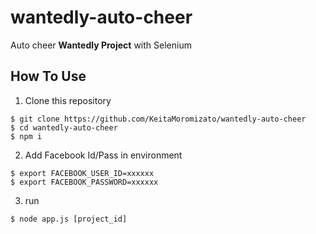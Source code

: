 # wantedly-auto-cheer
Auto cheer **Wantedly Project** with Selenium

## How To Use

1. Clone this repository

```
$ git clone https://github.com/KeitaMoromizato/wantedly-auto-cheer
$ cd wantedly-auto-cheer
$ npm i
```

2. Add Facebook Id/Pass in environment

```
$ export FACEBOOK_USER_ID=xxxxxx
$ export FACEBOOK_PASSWORD=xxxxxx
```

3. run

```
$ node app.js [project_id]
```
